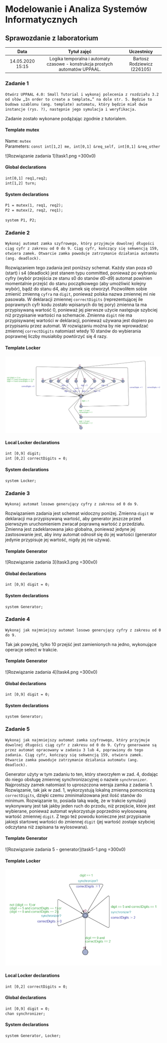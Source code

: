 # Modelowanie i Analiza Systemów Informatycznych

## Sprawozdanie z laboratorium

Data | Tytuł zajęć | Uczestnicy
:-: | :-: | :-:
14.05.2020 15:15 |  Logika temporalna i automaty czasowe - konstrukcja prostych automatów UPPAAL. | Bartosz Rodziewicz (226105)

### Zadanie 1

```
Otwórz UPPAAL 4.0: Small Tutorial i wykonaj polecenia z rozdziału 3.2 od słów „In order to create a template…” na dole str. 5. Będzie to budowa szablonu (ang. template) automatu, który będzie miał dwie instancje (rys. ?), następnie jego symulacja i weryfikacja.
```

Zadanie zostało wykonane podążając zgodnie z tutorialem.

#### Template mutex

Name: `mutex`  
Parameters: `const int[1,2] me, int[0,1] &req_self, int[0,1] &req_other`

![Rozwiązanie zadania 1](task1.png =300x0)

#### Global declarations
```
int[0,1] req1,req2;
int[1,2] turn;
```

#### System declarations

```
P1 = mutex(1, req1, req2);
P2 = mutex(2, req2, req1);

system P1, P2;
```

<div class="page-break"></div>

### Zadanie 2

```
Wykonaj automat zamka szyfrowego, który przyjmuje dowolnej długości ciąg cyfr z zakresu od 0 do 9. Ciąg cyfr, kończący się sekwencją 159, otwiera zamek. Otwarcie zamka powoduje zatrzymanie działania automatu (ang. deadlock).
```

Rozwiązaniem tego zadania jest poniższy schemat. Każdy stan poza s0 (start) i s4 (deadlock) jest stanem typu committed, ponieważ po wybraniu cyfry (wybór przejścia ze stanu s0 do stanów d0-d9) automat powinien momentalnie przejść do stanu początkowego (aby umożliwić kolejny wybór), bądź do stanu d4, aby zamek się otworzył. Pozwoliłem sobie zmienić zmienną `cyfra` na `digit`, ponieważ polska nazwa zmiennej mi nie pasowała. W deklaracji zmiennej `correctDigits` (reprezentującej ile poprawnych cyfr kodu zostało wpisanych do tej pory) zmienna ta ma przypisywaną wartość 0, ponieważ jej pierwsze użycie następuje szybciej niż przypisanie wartości na schemacie. Zmienna `digit` nie ma przypisywanej wartości w deklaracji, ponieważ używana jest dopiero po przypisaniu przez automat. W rozwiązaniu można by nie wprowadzać zmiennej `correctDigits` natomiast wtedy 10 stanów do wybierania poprawnej liczby musiałoby powtórzyć się 4 razy.

#### Template Locker

![Rozwiązanie zadania 2](task2.png)

#### Local Locker declarations
```
int [0,9] digit;
int [0,2] correctDigits = 0;
```

#### System declarations

```
system Locker;
```

<div class="page-break"></div>

### Zadanie 3

```
Wykonaj automat losowo generujący cyfry z zakresu od 0 do 9.
```

Rozwiązaniem zadania jest schemat widoczny poniżej. Zmienna `digit` w deklaracji ma przypisywaną wartość, aby generator jeszcze przed pierwszym uruchomieniem zwracał poprawną wartość z przedziału. Zmienna jest zadeklarowana jako globalna, ponieważ jedyne jej zastosowanie jest, aby inny automat odnosił się do jej wartości (generator jedynie przypisuje jej wartość, nigdy jej nie używa).

#### Template Generator

![Rozwiązanie zadania 3](task3.png =300x0)

#### Global declarations
```
int [0,9] digit = 0;
```

#### System declarations

```
system Generator;
```

<div class="page-break"></div>

### Zadanie 4

```
Wykonaj jak najmniejszy automat losowo generujący cyfry z zakresu od 0 do 9.
```

Tak jak powyżej, tylko 10 przejść jest zamienionych na jedno, wykonujące operacje select w trakcie.

#### Template Generator

![Rozwiązanie zadania 4](task4.png =300x0)

#### Global declarations
```
int [0,9] digit = 0;
```

#### System declarations

```
system Generator;
```

<div class="page-break"></div>

### Zadanie 5

```
Wykonaj jak najmniejszy automat zamka szyfrowego, który przyjmuje dowolnej długości ciąg cyfr z zakresu od 0 do 9. Cyfry generowane są przez automat opracowany w zadaniu 3 lub 4, poprawiony do tego zadania. Ciąg cyfr, kończący się sekwencją 159, otwiera zamek. Otwarcie zamka powoduje zatrzymanie działania automatu (ang. deadlock).
```

Generator użyty w tym zadaniu to ten, który stworzyłem w zad. 4, dodając do niego obsługę zmiennej synchronizacyjnej o nazwie `synchronizer`. Najprostszy zamek natomiast to uproszczona wersja zamka z zadania 1. Rozwiązanie, tak jak w zad. 1, wykorzystują lokalną zmienną pomocniczą `correctDigits`, dzięki czemu zminimalizowana jest ilość stanów do minimum. Rozwiązanie to, posiada taką wadę, że w trakcie symulacji wykonywany jest tak jakby jeden ruch do przodu, niż przejście, które jest wybierane, ponieważ automat wykorzystuje poprzednio wylosowaną wartość zmiennej `digit`. Z tego też powodu konieczne jest przypisanie jakiejś startowej wartości do zmiennej `digit` (jej wartość zostaje szybciej odczytana niż zapisana ta wylosowana).

#### Template Generator

![Rozwiązanie zadania 5 - generator](task5-1.png =300x0)

<div class="page-break"></div>

#### Template Locker

![Rozwiązanie zadania 5 - zamek](task5-2.png)

#### Local Locker declarations
```
int [0,2] correctDigits = 0;
```

#### Global declarations
```
int [0,9] digit = 0;
chan synchronizer;
```

#### System declarations

```
system Generator, Locker;
```
